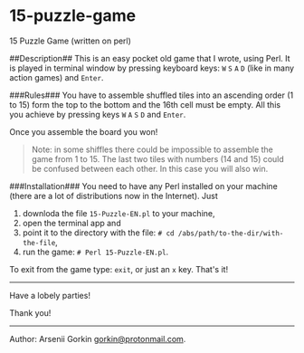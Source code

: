 # 15-puzzle-game
15 Puzzle Game (written on perl)

##Description##
This is an easy pocket old game that I wrote, using Perl.
It is played in terminal window by pressing keyboard keys:
`W` `S` `A` `D` (like in many action games) and `Enter`.

###Rules###
You have to assemble shuffled tiles into an ascending order (1 to 15) form the top to the bottom and the 16th cell
must be empty.
All this you achieve by pressing keys `W` `A` `S` `D` and `Enter`.

Once you assemble the board you won!

> Note: in some shiffles there could be impossible to assemble the game from 1 to 15. The last two tiles with numbers (14 and 15) could be confused between each other. In this case you will also win.

###Installation###
You need to have any Perl installed on your machine (there are a lot of distributions now in the Internet).
Just
1. downloda the file `15-Puzzle-EN.pl` to your machine,
2. open the terminal app and
3. point it to the directory with the file: `# cd /abs/path/to-the-dir/with-the-file`,
4. run the game: `# Perl 15-Puzzle-EN.pl`.
 
To exit from the game type: `exit`, or just an `x` key.
That's it!

----

Have a lobely parties!

Thank you!

----

Author: Arsenii Gorkin <gorkin@protonmail.com>.


